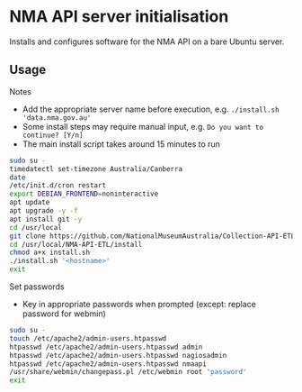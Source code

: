 # NMA API server initialisation

Installs and configures software for the NMA API on a bare Ubuntu server.  

## Usage

Notes
* Add the appropriate server name before execution, e.g. `./install.sh 'data.nma.gov.au'` 
* Some install steps may require manual input, e.g. `Do you want to continue? [Y/n]`
* The main install script takes around 15 minutes to run

```sh
sudo su -
timedatectl set-timezone Australia/Canberra
date
/etc/init.d/cron restart
export DEBIAN_FRONTEND=noninteractive
apt update
apt upgrade -y -f
apt install git -y
cd /usr/local
git clone https://github.com/NationalMuseumAustralia/Collection-API-ETL.git NMA-API-ETL
cd /usr/local/NMA-API-ETL/install
chmod a+x install.sh
./install.sh '<hostname>'
exit
```

Set passwords
* Key in appropriate passwords when prompted (except: replace password for webmin)

```sh
sudo su -
touch /etc/apache2/admin-users.htpasswd
htpasswd /etc/apache2/admin-users.htpasswd admin
htpasswd /etc/apache2/admin-users.htpasswd nagiosadmin
htpasswd /etc/apache2/admin-users.htpasswd nmaapi
/usr/share/webmin/changepass.pl /etc/webmin root 'password'
exit
```
